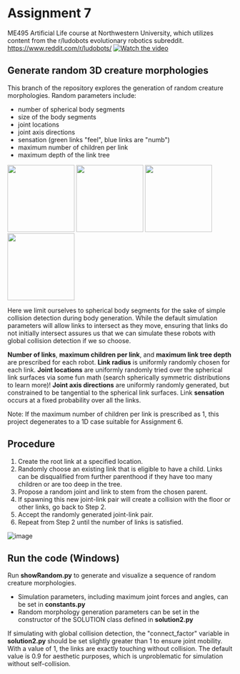 # Assignment 7
ME495 Artificial Life course at Northwestern University, which utilizes content from the r/ludobots evolutionary robotics subreddit.
https://www.reddit.com/r/ludobots/
[![Watch the video](https://user-images.githubusercontent.com/101603342/220821102-70b140b1-9d35-4765-b92a-1ba98e7db73c.png)](https://youtu.be/7ybpkGDg9C0?t=9)

## Generate random 3D creature morphologies
This branch of the repository explores the generation of random creature morphologies. Random parameters include:
- number of spherical body segments
- size of the body segments
- joint locations
- joint axis directions
- sensation (green links "feel", blue links are "numb")
- maximum number of children per link
- maximum depth of the link tree

<img src="https://user-images.githubusercontent.com/101603342/220268996-d46b12c3-8011-4e0b-941c-9acd234cd08e.png" height="150"
img src="https://user-images.githubusercontent.com/101603342/220268996-d46b12c3-8011-4e0b-941c-9acd234cd08e.png" height="150" />
<img src="https://user-images.githubusercontent.com/101603342/220269218-7c00e2d5-df58-4e8b-8b6f-c8db53be3de5.png" height="150" />
<img src="https://user-images.githubusercontent.com/101603342/220269318-3275684b-3892-4ffd-8a16-16e25d6c50de.png" height="150" />
<img src="https://user-images.githubusercontent.com/101603342/220269447-df648bc3-5b17-4d87-b228-af66d73ce344.png" height="150" />

Here we limit ourselves to spherical body segments for the sake of simple collision detection during body generation. While the default simulation parameters will allow links to intersect as they move, ensuring that links do not initially intersect assures us that we can simulate these robots with global collision detection if we so choose.

**Number of links**, **maximum children per link**, and **maximum link tree depth** are prescribed for each robot. **Link radius** is uniformly randomly chosen for each link. **Joint locations** are uniformly randomly tried over the spherical link surfaces via some fun math (search spherically symmetric distributions to learn more)! **Joint axis directions** are uniformly randomly generated, but constrained to be tangential to the spherical link surfaces. Link **sensation** occurs at a fixed probability over all the links.

Note: If the maximum number of children per link is prescribed as 1, this project degenerates to a 1D case suitable for Assignment 6.

## Procedure
1. Create the root link at a specified location.
2. Randomly choose an existing link that is eligible to have a child. Links can be disqualified from further parenthood if they have too many children or are too deep in the tree.
3. Propose a random joint and link to stem from the chosen parent.
4. If spawning this new joint-link pair will create a collision with the floor or other links, go back to Step 2.
5. Accept the randomly generated joint-link pair.
6. Repeat from Step 2 until the number of links is satisfied.

![image](https://user-images.githubusercontent.com/101603342/220275338-f7aedc9c-7b06-425b-9f80-417416bdb1ad.png)

## Run the code (Windows)
Run __showRandom.py__ to generate and visualize a sequence of random creature morphologies.

- Simulation parameters, including maximum joint forces and angles, can be set in __constants.py__
- Random morphology generation parameters can be set in the constructor of the SOLUTION class defined in __solution2.py__

If simulating with global collision detection, the "connect_factor" variable in __solution2.py__ should be set slightly greater than 1 to ensure joint mobility. With a value of 1, the links are exactly touching without collision. The default value is 0.9 for aesthetic purposes, which is unproblematic for simulation without self-collision.
